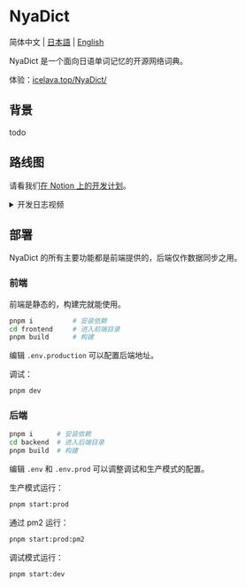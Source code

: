 # NyaDict

简体中文 | [日本語](./ReadMe.ja.md) | [English](../ReadMe.md)

NyaDict 是一个面向日语单词记忆的开源网络词典。

体验：[icelava.top/NyaDict/](https://icelava.top/NyaDict/)

## 背景

todo

## 路线图

请看我们[在 Notion 上的开发计划](https://humdrum-zinc-834.notion.site/c268c269ef4c4a94b4bf121983055819?v=0135f3f33c5b4e949f2c8a97174e4201&pvs=4)。

<details>
  <summary>开发日志视频</summary>

  - [#1](https://www.bilibili.com/video/BV1Pj411q7gN)
</details>

## 部署

NyaDict 的所有主要功能都是前端提供的，后端仅作数据同步之用。

### 前端

前端是静态的，构建完就能使用。

```bash
pnpm i          # 安装依赖
cd frontend     # 进入前端目录
pnpm build      # 构建
```

编辑 `.env.production` 可以配置后端地址。

调试：

```bash
pnpm dev
```

### 后端

```bash
pnpm i      # 安装依赖
cd backend  # 进入后端目录
pnpm build  # 构建
```

编辑 `.env` 和 `.env.prod` 可以调整调试和生产模式的配置。

生产模式运行：

```bash
pnpm start:prod
```

通过 pm2 运行：

```bash
pnpm start:prod:pm2
```

调试模式运行：

```bash
pnpm start:dev
```

